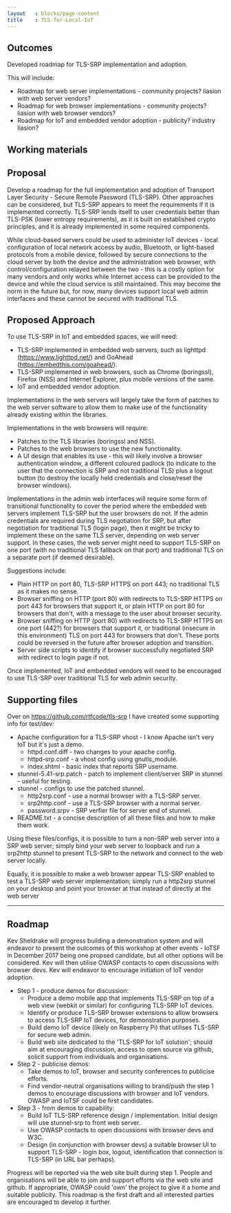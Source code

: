 ```yaml
---
layout   : blocks/page-content
title    : TLS-for-Local-IoT
---
```


## Outcomes

Developed roadmap for TLS-SRP implementation and adoption.

This will include:
- Roadmap for web server implementations - community projects? liasion with web server vendors?
- Roadmap for web browser implementations - community projects? liasion with web browser vendors?
- Roadmap for IoT and embedded vendor adoption - publicity? industry liasion?

## Working materials

## Proposal

Develop a roadmap for the full implementation and adoption of Transport Layer Security - Secure Remote Password (TLS-SRP).  Other approaches can be considered, but TLS-SRP appears to meet the requirements if it is implemented correctly. TLS-SRP lends itself to user credentials better than TLS-PSK (lower entropy requirements), as it is built on established crypto principles, and it is already implemented in some required components.

While cloud-based servers could be used to administer IoT devices - local configuration of local network access by audio, Bluetooth, or light-based protocols from a mobile device, followed by secure connections to the cloud server by both the device and the administration web browser, with control/configuration relayed between the two - this is a costly option for many vendors and only works while Internet access can be provided to the device and while the cloud service is still maintained.  This may become the norm in the future but, for now, many devices support local web admin interfaces and these cannot be secured with traditional TLS.

## Proposed Approach

To use TLS-SRP in IoT and embedded spaces, we will need:

- TLS-SRP implemented in embedded web servers, such as lighttpd (https://www.lighttpd.net/) and GoAhead (https://embedthis.com/goahead/).
- TLS-SRP implemented in web browsers, such as Chrome (boringssl), Firefox (NSS) and Internet Explorer, plus mobile versions of the same.
- IoT and embedded vendor adoption.

Implementations in the web servers will largely take the form of patches to the web server software to allow them to make use of the functionality already existing within the libraries.

Implementations in the web browsers will require:

- Patches to the TLS libraries (boringssl and NSS).
- Patches to the web browsers to use the new functionality.
- A UI design that enables its use - this will likely involve a browser authentication window, a different coloured padlock (to indicate to the user that the connection is SRP and not traditional TLS) plus a logout button (to destroy the locally held credentials and close/reset the browser windows).

Implementations in the admin web interfaces will require some form of transitional functionality to cover the period where the embedded web servers implement TLS-SRP but the user browsers do not.  If the admin credentials are required during TLS negotiation for SRP, but after negotiation for traditional TLS (login page), then it might be tricky to implement these on the same TLS server, depending on web server support.  In these cases, the web server might need to support TLS-SRP on one port (with no traditional TLS fallback on that port) and traditional TLS on a separate port (if deemed desirable).

Suggestions include:

- Plain HTTP on port 80, TLS-SRP HTTPS on port 443; no traditional TLS as it makes no sense.
- Browser sniffing on HTTP (port 80) with redirects to TLS-SRP HTTPS on port 443 for browsers that support it, or plain HTTP on port 80 for browsers that don't, with a message to the user about browser security.
- Browser sniffing on HTTP (port 80) with redirects to TLS-SRP HTTPS on one port (442?) for browsers that support it, or traditional (insecure in this environment) TLS on port 443 for browsers that don't.  These ports could be reversed in the future after browser adoption and transition.
- Server side scripts to identify if browser successfully negotiated SRP with redirect to login page if not.

Once implemented, IoT and embedded vendors will need to be encouraged to use TLS-SRP over traditional TLS for web admin security.

## Supporting files

Over on https://github.com/rtfcode/tls-srp I have created some supporting info for test/dev:
* Apache configuration for a TLS-SRP vhost - I know Apache isn't very IoT but it's just a demo.
  * httpd.conf.diff - two changes to your apache config.
  * httpd-srp.conf - a vhost config using gnutls_module.
  * index.shtml - basic index that reports SRP username.
* stunnel-5.41-srp.patch - patch to implement client/server SRP in stunnel - useful for testing.
* stunnel - configs to use the patched stunnel.
  * http2srp.conf - use a normal browser with a TLS-SRP server.
  * srp2http.conf - use a TLS-SRP browser with a normal server.
  * password.srpv - SRP verfier file for server end of stunnel.
* README.txt - a concise description of all these files and how to make them work.

Using these files/configs, it is possible to turn a non-SRP web server into a SRP web server; simply bind your web server to loopback and run a srp2http stunnel to present TLS-SRP to the network and connect to the web server locally.

Equally, it is possible to make a web browser appear TLS-SRP enabled to test a TLS-SRP web server implementation; simply run a http2srp stunnel on your desktop and point your browser at that instead of directly at the web server

 ---

## Roadmap

Kev Sheldrake will progress building a demonstration system and will endeavor to present the outcomes of this workshop at other events - IoTSF in December 2017 being one propsed candidate, but all other options will be considered.  Kev will then utilise OWASP contacts to open discussions with browser devs.  Kev will endeavor to encourage initiation of IoT vendor adoption.

* Step 1 - produce demos for discussion:
  * Produce a demo mobile app that implements TLS-SRP on top of a web view (webkit or similar) for configuring TLS-SRP IoT devices.
  * Identify or produce TLS-SRP browser extensions to allow browsers to access TLS-SRP IoT devices, for demonstration purposes.
  * Build demo IoT device (likely on Raspberry Pi) that utilises TLS-SRP for secure web admin.
  * Build web site dedicated to the 'TLS-SRP for IoT solution'; should aim at encouraging discussion, access to open source via github, solicit support from individuals and organisations.
* Step 2 - publicise demos:
  * Take demos to IoT, browser and security conferences to publicise efforts.
  * Find vendor-neutral organisations willing to brand/push the step 1 demos to encourage discussions with browser and IoT vendors.  OWASP and IoTSF could be first candidates.
* Step 3 - from demos to capability:
  * Build IoT TLS-SRP reference design / implementation.  Initial design will use stunnel-srp to front web server.
  * Use OWASP contacts to open discussions with browser devs and W3C.
  * Design (in conjunction with browser devs) a suitable browser UI to support TLS-SRP - login box, logout, identification that connection is TLS-SRP (in URL bar perhaps).

Progress will be reported via the web site built during step 1.  People and organisations will be able to join and support efforts via the web site and github.  If appropriate, OWASP could 'own' the project to give it a home and suitable publicity.  This roadmap is the first draft and all interested parties are encouraged to develop it further.

